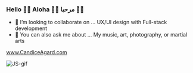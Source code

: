 ### Hello 👋🏾  Aloha 👋🏾  مرحبا  👋🏾

- 👯 I’m looking to collaborate on ... UX/UI design with Full-stack development
- 💬 You can also ask me about ... My music, art,  photography, or martial arts

www.CandiceAgard.com 

![JS-gif](https://media2.giphy.com/media/l46ChKeGsmsfE3Un6/source.gif)
<!--
**AlekiChrome/AlekiChrome** is a ✨ _special_ ✨ repository because its `README.md` (this file) appears on your GitHub profile.

Here are some ideas to get you started:

- 🔭 I’m currently working on ... 
- 🌱 I’m currently learning ... 
- 👯 I’m looking to collaborate on ... Incorporating UX/UI design with Full-stack development
- 🤔 I’m looking for help with ...
- 💬 Ask me about ...
- 📫 How to reach me: ...
- 😄 Pronouns: ...
- ⚡ Fun fact: ...
-->
